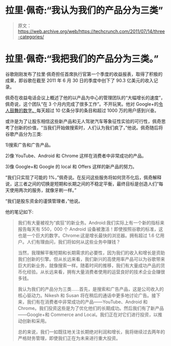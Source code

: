 # 拉里·佩奇:“我认为我们的产品分为三类”

> 原文：<https://web.archive.org/web/https://techcrunch.com/2011/07/14/three-categories/>

# 拉里·佩奇:“我把我们的产品分为三类。”

谷歌刚刚发布了拉里·佩奇担任首席执行官第一个季度的收益报表，取得了积极的成果，即谷歌在截至 2011 年 6 月 30 日的季度中创下了 90.3 亿美元的收入记录。

佩奇在收益电话会议上概述了他的以产品为中心的管理团队的“大幅增长的速度”，佩奇说，这个团队“在 3 个月内完成了很多工作”。不开玩笑。他对 Google+的[令人鼓舞的数字、](https://web.archive.org/web/20221205165330/https://beta.techcrunch.com/2011/07/14/larry-page-on-google-over-10-million-users-1-billion-items-shared/)每天超过 10 亿条分享的条目和超过 1000 万的用户感到兴奋。

或许是为了让股东相信这些新产品和无人驾驶汽车等象征性实验的可行性，佩奇思考了创新的价值，“当我们开始做搜索时，人们认为我们疯了，”他说。佩奇随后将谷歌产品分为三类:

1)搜索广告和广告产品。

2)像 YouTube、Android 和 Chrome 这样在消费者中非常成功的产品。

3)像 Google+和 Google 的 local 和 Offers 这样的新产品的努力。

“我们只实现了可能的 1%，”佩奇说。在反问这些服务将如何货币化后，佩奇解释说，这三者之间的切换是短期和长期之间的不稳定平衡，最终目标是创造人们“每天使用两次的服务，就像牙刷一样。”

“我们是股东资金的谨慎管理者，”他说。

他的笔记如下:

> 我们有大量被视为“疯狂”的新业务。Android:我们实际上有一个新的指标来报告每天有 550，000 个 Android 设备被激活！即使按照谷歌的标准，这也是一个巨大的数字。Chrome:这是增长最快的浏览器。拥有超过 1.6 亿用户。人们有理由问，我们将如何从这些业务中赚钱？
> 
> 当然，我理解平衡短期和长期需求的必要性，因为我们的收入和增长是资助我们创新的引擎。但从长远来看，我们新兴的高使用率产品可以为谷歌带来巨大的新业务，就像搜索一样。随着时间的推移，我们有大量成功产品的货币化经验。从长远来看，拥有大量消费者使用的运营良好的技术企业会赚很多钱。
> 
> 我认为我们的产品分为三类……首先，是搜索和广告产品，这是公司收入的核心驱动力。Nikesh 和 Susan 将在稍后的通话中更多地讨论广告。接下来，我们有在消费者中非常成功的产品——YouTube、Android 和 Chrome。我们投资这些是为了优化他们的长期成功。然后我们有了新产品——Google+和 Commerce and Local。我们正在对它们进行投资，以推动创新和采用。
> 
> 总的来说，我们一如既往地关注长期绝对利润和增长，我将继续过去两年的严格财务管理，即使我们正在为未来进行重大投资。